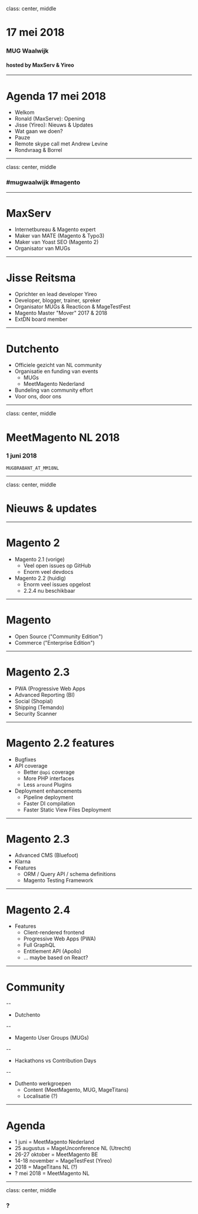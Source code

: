 class: center, middle
# 17 mei 2018
### MUG Waalwijk
#### hosted by MaxServ & Yireo

---
# Agenda 17 mei 2018
- Welkom 
- Ronald (MaxServe): Opening
- Jisse (Yireo): Nieuws & Updates 
- Wat gaan we doen?
- Pauze
- Remote skype call met Andrew Levine
- Rondvraag & Borrel

---
class: center, middle
### #mugwaalwijk #magento

---
# MaxServ
- Internetbureau & Magento expert
- Maker van MATE (Magento & Typo3)
- Maker van Yoast SEO (Magento 2)
- Organisator van MUGs

---
# Jisse Reitsma
- Oprichter en lead developer Yireo
- Developer, blogger, trainer, spreker
- Organisator MUGs & Reacticon & MageTestFest
- Magento Master "Mover" 2017 & 2018
- ExtDN board member

---
# Dutchento
- Officiele gezicht van NL community
- Organisatie en funding van events
    - MUGs
    - MeetMagento Nederland
- Bundeling van community effort
- Voor ons, door ons

---
class: center, middle
# MeetMagento NL 2018
### 1 juni 2018
`MUGBRABANT_AT_MM18NL`

---
class: center, middle
# Nieuws & updates

---
# Magento 2
- Magento 2.1 (vorige)
    - Veel open issues op GitHub
    - Enorm veel devdocs
- Magento 2.2 (huidig)
    - Enorm veel issues opgelost
    - 2.2.4 nu beschikbaar

---
# Magento
- Open Source ("Community Edition")
- Commerce ("Enterprise Edition")

---
# Magento 2.3
- PWA (Progressive Web Apps
- Advanced Reporting (BI)
- Social (Shopial)
- Shipping (Temando)
- Security Scanner

---
# Magento 2.2 features
- Bugfixes
- API coverage
    - Better `@api` coverage
    - More PHP interfaces
    - Less `around` Plugins
- Deployment enhancements
    - Pipeline deployment
    - Faster DI compilation
    - Faster Static View Files Deployment

---
# Magento 2.3
- Advanced CMS (Bluefoot)
- Klarna
- Features
    - ORM / Query API / schema definitions
    - Magento Testing Framework

---
# Magento 2.4
- Features
    - Client-rendered frontend
    - Progressive Web Apps (PWA)
    - Full GraphQL
    - Entitlement API (Apollo)
    - ... maybe based on React?

---
# Community

--
- Dutchento

--
- Magento User Groups (MUGs)

--
- Hackathons vs Contribution Days

--
- Duthento werkgroepen
    - Content (MeetMagento, MUG, MageTitans)
    - Localisatie (?)

---
# Agenda
- 1 juni = MeetMagento Nederland
- 25 augustus = MageUnconference NL (Utrecht)
- 26-27 oktober = MeetMagento BE
- 14-18 november = MageTestFest (Yireo)
- 2018 = MageTitans NL (?)
- ? mei 2018 = MeetMagento NL

---
class: center, middle
### ?


